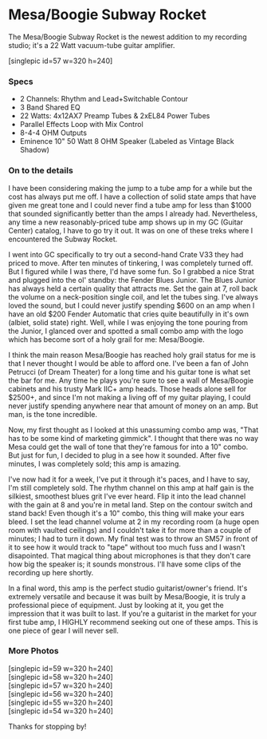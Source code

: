# Mesa/Boogie Subway Rocket
The Mesa/Boogie Subway Rocket is the newest addition to my recording studio;
it's a 22 Watt vacuum-tube guitar amplifier.

[singlepic id=57 w=320 h=240]

### Specs

  * 2 Channels: Rhythm and Lead+Switchable Contour
  * 3 Band Shared EQ
  * 22 Watts: 4x12AX7 Preamp Tubes &amp; 2xEL84 Power Tubes
  * Parallel Effects Loop with Mix Control
  * 8-4-4 OHM Outputs
  * Eminence 10" 50 Watt 8 OHM Speaker (Labeled as Vintage Black Shadow)

### On to the details

I have been considering making the jump to a tube amp for a while but the cost
has always put me off. I have a collection of solid state amps that have given
me great tone and I could never find a tube amp for less than $1000 that
sounded significantly better than the amps I already had. Nevertheless, any
time a new reasonably-priced tube amp shows up in my GC (Guitar Center)
catalog, I have to go try it out. It was on one of these treks where I
encountered the Subway Rocket.

I went into GC specifically to try out a second-hand Crate V33 they had priced
to move. After ten minutes of tinkering, I was completely turned off. But I
figured while I was there, I'd have some fun. So I grabbed a nice Strat and
plugged into the ol' standby: the Fender Blues Junior. The Blues Junior has
always held a certain quality that attracts me. Set the gain at 7, roll back
the volume on a neck-position single coil, and let the tubes sing. I've always
loved the sound, but I could never justify spending $600 on an amp when I have
an old $200 Fender Automatic that cries quite beautifully in it's own (albiet,
solid state) right. Well, while I was enjoying the tone pouring from the
Junior, I glanced over and spotted a small combo amp with the logo which has
become sort of a holy grail for me: Mesa/Boogie.

I think the main reason Mesa/Boogie has reached holy grail status for me is
that I never thought I would be able to afford one. I've been a fan of John
Petrucci (of Dream Theater) for a long time and his guitar tone is what set
the bar for me. Any time he plays you're sure to see a wall of Mesa/Boogie
cabinets and his trusty Mark IIC+ amp heads. Those heads alone sell for
$2500+, and since I'm not making a living off of my guitar playing, I could
never justify spending anywhere near that amount of money on an amp. But man,
is the tone incredible.

Now, my first thought as I looked at this unassuming combo amp was, "That has
to be some kind of marketing gimmick". I thought that there was no way Mesa
could get the wall of tone that they're famous for into a 10" combo. But just
for fun, I decided to plug in a see how it sounded. After five minutes, I was
completely sold; this amp is amazing.

I've now had it for a week, I've put it through it's paces, and I have to say,
I'm still completely sold. The rhythm channel on this amp at half gain is the
silkiest, smoothest blues grit I've ever heard. Flip it into the lead channel
with the gain at 8 and you're in metal land. Step on the contour switch and
stand back! Even though it's a 10" combo, this thing will make your ears
bleed. I set the lead channel volume at 2 in my recording room (a huge open
room with vaulted ceilings) and I couldn't take it for more than a couple of
minutes; I had to turn it down. My final test was to throw an SM57 in front of
it to see how it would track to "tape" without too much fuss and I wasn't
disapointed. That magical thing about microphones is that they don't care how
big the speaker is; it sounds monstrous. I'll have some clips of the recording
up here shortly.

In a final word, this amp is the perfect studio guitarist/owner's friend. It's
extremely versatile and because it was built by Mesa/Boogie, it is truly a
professional piece of equipment. Just by looking at it, you get the impression
that it was built to last. If you're a guitarist in the market for your first
tube amp, I HIGHLY recommend seeking out one of these amps. This is one piece
of gear I will never sell.

### More Photos

[singlepic id=59 w=320 h=240]  
[singlepic id=58 w=320 h=240]  
[singlepic id=57 w=320 h=240]  
[singlepic id=56 w=320 h=240]  
[singlepic id=55 w=320 h=240]  
[singlepic id=54 w=320 h=240]

Thanks for stopping by!
